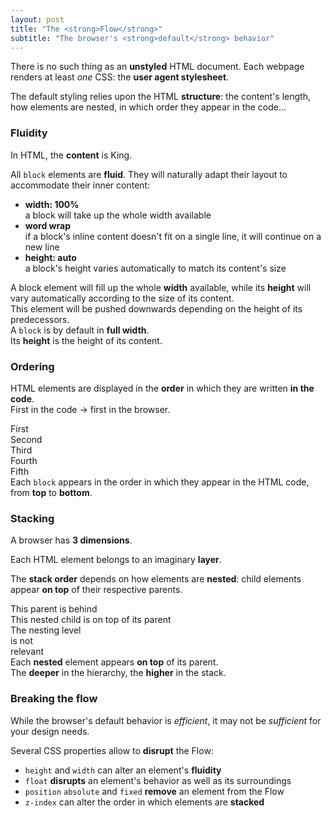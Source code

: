 ```yaml
---
layout: post
title: "The <strong>Flow</strong>"
subtitle: "The browser's <strong>default</strong> behavior"
---
```


There is no such thing as an **unstyled** HTML document. Each webpage renders at least _one_ CSS: the **user agent stylesheet**.

The default styling relies upon the HTML **structure**: the content's length, how elements are nested, in which order they appear in the code...

### Fluidity

In HTML, the **content** is King.

All `block` elements are **fluid**. They will naturally adapt their layout to accommodate their inner content:

* **width: 100%**  
a block will take up the whole width available
* **word wrap**  
if a block's inline content doesn't fit on a single line, it will continue on a new line
* **height: auto**  
a block's height varies automatically to match its content's size

<div class="browser">
  <div class="browser-bar">
    <div></div>
  </div>
  <div class="browser-body">
    <div class="block block-alpha">
      A block element will fill up the whole <strong>width</strong> available, while its <strong>height</strong> will vary automatically according to the size of its content.
      <br>
      <span data-typer-targets="You can add even more text,This block will continue expanding,This line is most probably long enough to trigger a new one by wrapping the text"></span>
    </div>
    <div class="block block-beta">
      This element will be pushed downwards depending on the height of its predecessors.
    </div>
  </div>
</div>

<aside>
  A <code>block</code> is by default in <strong>full width</strong>.
  <br>
  Its <strong>height</strong> is the height of its content.
</aside>

### Ordering

HTML elements are displayed in the **order** in which they are written **in the code**.  
First in the code -> first in the browser.

<div class="browser">
  <div class="browser-bar">
    <div></div>
  </div>
  <div class="browser-body">
    <div class="block block-alpha">
      First
    </div>
    <div class="block block-beta">
      Second
    </div>
    <div class="block block-gamma">
      Third
    </div>
    <div class="block block-delta">
      Fourth
    </div>
    <div class="block block-epsilon">
      Fifth
    </div>
  </div>
</div>

<aside>
  Each <code>block</code> appears in the order in which they appear in the HTML code, from <strong>top</strong> to <strong>bottom</strong>.
</aside>

### Stacking

A browser has **3 dimensions**.

Each HTML element belongs to an imaginary **layer**.

The **stack order** depends on how elements are **nested**: child elements appear **on top** of their respective parents.

<div class="browser">
  <div class="browser-bar">
    <div></div>
  </div>
  <div class="browser-body">
    <div class="block block-alpha">
      This parent is behind
      <div class="block block-beta">
        This nested child is on top of its parent
      </div>
    </div>
    <div class="block block-gamma">
      The nesting level
      <div class="block block-delta">
        is not
          <div class="block block-epsilon">
            relevant
          </div>
      </div>
    </div>
  </div>
</div>

<aside>
  Each <strong>nested</strong> element appears <strong>on top</strong> of its parent.
  <br>
  The <strong>deeper</strong> in the hierarchy, the <strong>higher</strong> in the stack.
</aside>

### Breaking the flow

While the browser's default behavior is _efficient_, it may not be _sufficient_ for your design needs.

Several CSS properties allow to **disrupt** the Flow:

* `height` and `width` can alter an element's **fluidity**
* `float` **disrupts** an element's behavior as well as its surroundings
* `position` `absolute` and `fixed` **remove** an element from the Flow
* `z-index` can alter the order in which elements are **stacked**
